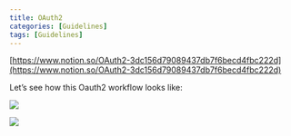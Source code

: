 ```yaml
---
title: OAuth2
categories: [Guidelines]
tags: [Guidelines]
---
```


[https://www.notion.so/OAuth2-3dc156d79089437db7f6becd4fbc222d](https://www.notion.so/OAuth2-3dc156d79089437db7f6becd4fbc222d)


Let’s see how this Oauth2 workflow looks like:


![](https://prod-files-secure.s3.us-west-2.amazonaws.com/9960fb2a-b75e-4bea-a8f9-b00925db1215/3bce41e0-99e8-4ebd-9701-e2bc9cbb79a2/Untitled.png?X-Amz-Algorithm=AWS4-HMAC-SHA256&X-Amz-Content-Sha256=UNSIGNED-PAYLOAD&X-Amz-Credential=ASIAZI2LB466SLDO6MCZ%2F20250507%2Fus-west-2%2Fs3%2Faws4_request&X-Amz-Date=20250507T202617Z&X-Amz-Expires=3600&X-Amz-Security-Token=IQoJb3JpZ2luX2VjELz%2F%2F%2F%2F%2F%2F%2F%2F%2F%2FwEaCXVzLXdlc3QtMiJHMEUCIQCvAcwqfuAwnniqhxGzOJ4gQ73UOrbUvQu9Xuc%2F7AdQvgIgd%2BMRvz2vFNZ3V%2FdrKAuSML4Ao9hIHmSfNEOAwFdF9aMq%2FwMIZRAAGgw2Mzc0MjMxODM4MDUiDNG68zf2n2nCfPVDgSrcA19mgqp7TG0BW5tEr98T2%2FNYqXwdC8I8qw%2BIY4brvJ83Lk%2FJEJkuaCncioUr%2BZylq6lI%2FVuPJYVIX4lXEGxAZfZg98C6XPd%2BAHhc6d9fuXnSerTgScIDUqQ9CYaHDo5pw9OiJfKwE1Pr9s3KFbZrWgAMju9XJHPerzujjuaOtC%2FEbBNhnk8g8kYrFeWwolFU05%2Fc8MTo8KHlysknJCGoGTOY7iHK5DG3qRuGb2qagQQiTCIDdj716uOS9O3Zb95wf5CkzmrOH7pSNfg4fkT8SE2ZK9GQEzXAk%2BztMdyqBYQcIhkNuX6Sa6JMD1rcUOBOcaUCgARXQsZiDn%2FbOir61%2BDa0d%2BSkUInoL4%2FitGoGW%2BFvz3L%2BFzYKduPQgNTp7zi2arhLRiDUCbuVlo0EVUjpb5vJL5lY1MkVlqRgG%2FhbfjsNTln5GyFD9FeUL6aCzL0HTsVbdbhimoOb6Y78qaspfYd9ldIfgUDcFOoV0h1Kdmpr24l6pE7glJ1dHuj1NroLA9pNI6M8JtZ0xWIfKQN0v5YhNC%2BA%2FbHp1DNupIeCxoBQuNaK2FA1REeTUkyVT%2FRPBGowM6v11Zotc950%2Ft%2FEC%2BKKT%2FHudNqgNVvN7F5DgCn7jQ%2B6KcpEYi40lb0MIPp7sAGOqUB1KpjmXZWfcmmWV7YAsRqNUx%2FxE807UUb0q9CxowEjqC59v2quM9EP91Oy44KY2oGP4FFje2yoEX9Ul5jLFSPJfAuPvZcCkvL7aFAuLrI3NJVk5eYlkYQL20%2BUdz9QxbboNc%2BKjeiNbNk99P9db1aBSOb1Lnuinl6hTvMFYQMcwV2YyLW%2BRgApGRcHvx0OCTEiIm1IU97V1uR0FbbGQUBxaIWCYHu&X-Amz-Signature=1f7fbb436d43222f6f0e2418189a1baa24673803ca3e2d58c3f6948b1d4253d4&X-Amz-SignedHeaders=host&x-id=GetObject)


![](https://prod-files-secure.s3.us-west-2.amazonaws.com/9960fb2a-b75e-4bea-a8f9-b00925db1215/27d32b66-de43-41de-80f7-7edb81d1190f/Untitled.png?X-Amz-Algorithm=AWS4-HMAC-SHA256&X-Amz-Content-Sha256=UNSIGNED-PAYLOAD&X-Amz-Credential=ASIAZI2LB466SLDO6MCZ%2F20250507%2Fus-west-2%2Fs3%2Faws4_request&X-Amz-Date=20250507T202617Z&X-Amz-Expires=3600&X-Amz-Security-Token=IQoJb3JpZ2luX2VjELz%2F%2F%2F%2F%2F%2F%2F%2F%2F%2FwEaCXVzLXdlc3QtMiJHMEUCIQCvAcwqfuAwnniqhxGzOJ4gQ73UOrbUvQu9Xuc%2F7AdQvgIgd%2BMRvz2vFNZ3V%2FdrKAuSML4Ao9hIHmSfNEOAwFdF9aMq%2FwMIZRAAGgw2Mzc0MjMxODM4MDUiDNG68zf2n2nCfPVDgSrcA19mgqp7TG0BW5tEr98T2%2FNYqXwdC8I8qw%2BIY4brvJ83Lk%2FJEJkuaCncioUr%2BZylq6lI%2FVuPJYVIX4lXEGxAZfZg98C6XPd%2BAHhc6d9fuXnSerTgScIDUqQ9CYaHDo5pw9OiJfKwE1Pr9s3KFbZrWgAMju9XJHPerzujjuaOtC%2FEbBNhnk8g8kYrFeWwolFU05%2Fc8MTo8KHlysknJCGoGTOY7iHK5DG3qRuGb2qagQQiTCIDdj716uOS9O3Zb95wf5CkzmrOH7pSNfg4fkT8SE2ZK9GQEzXAk%2BztMdyqBYQcIhkNuX6Sa6JMD1rcUOBOcaUCgARXQsZiDn%2FbOir61%2BDa0d%2BSkUInoL4%2FitGoGW%2BFvz3L%2BFzYKduPQgNTp7zi2arhLRiDUCbuVlo0EVUjpb5vJL5lY1MkVlqRgG%2FhbfjsNTln5GyFD9FeUL6aCzL0HTsVbdbhimoOb6Y78qaspfYd9ldIfgUDcFOoV0h1Kdmpr24l6pE7glJ1dHuj1NroLA9pNI6M8JtZ0xWIfKQN0v5YhNC%2BA%2FbHp1DNupIeCxoBQuNaK2FA1REeTUkyVT%2FRPBGowM6v11Zotc950%2Ft%2FEC%2BKKT%2FHudNqgNVvN7F5DgCn7jQ%2B6KcpEYi40lb0MIPp7sAGOqUB1KpjmXZWfcmmWV7YAsRqNUx%2FxE807UUb0q9CxowEjqC59v2quM9EP91Oy44KY2oGP4FFje2yoEX9Ul5jLFSPJfAuPvZcCkvL7aFAuLrI3NJVk5eYlkYQL20%2BUdz9QxbboNc%2BKjeiNbNk99P9db1aBSOb1Lnuinl6hTvMFYQMcwV2YyLW%2BRgApGRcHvx0OCTEiIm1IU97V1uR0FbbGQUBxaIWCYHu&X-Amz-Signature=b47fe93c49a14e9d71a7953966dbeb761104f678e33ff3d13a6f56748b9ad2e5&X-Amz-SignedHeaders=host&x-id=GetObject)


